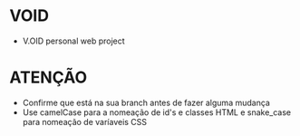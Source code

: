 # VOID

- V.OID personal web project

# ATENÇÃO

- Confirme que está na sua branch antes de fazer alguma mudança
- Use camelCase para a nomeação de id's e classes HTML e snake_case para nomeação de varíaveis CSS